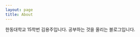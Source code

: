 ```yaml
---
layout: page
title: About
---
```


<p class="message">
  한동대학교 15학번 김용주입니다. 공부하는 것을 올리는 블로그입니다.
</p>
